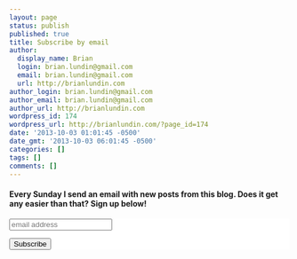 ```yaml
---
layout: page
status: publish
published: true
title: Subscribe by email
author:
  display_name: Brian
  login: brian.lundin@gmail.com
  email: brian.lundin@gmail.com
  url: http://brianlundin.com
author_login: brian.lundin@gmail.com
author_email: brian.lundin@gmail.com
author_url: http://brianlundin.com
wordpress_id: 174
wordpress_url: http://brianlundin.com/?page_id=174
date: '2013-10-03 01:01:45 -0500'
date_gmt: '2013-10-03 06:01:45 -0500'
categories: []
tags: []
comments: []
---
```

<h4>Every Sunday I send an email with new posts from this blog. Does it get any easier than that? Sign up below!</h4>
<p><!-- Begin MailChimp Signup Form --></p>
<link href="//cdn-images.mailchimp.com/embedcode/slim-081711.css" rel="stylesheet" type="text/css">
<style type="text/css">
	#mc_embed_signup{background:#fff; clear:left; font:14px Helvetica,Arial,sans-serif; }<br />
	/* Add your own MailChimp form style overrides in your site stylesheet or in this style block.<br />
	   We recommend moving this block and the preceding CSS link to the HEAD of your HTML file. */<br />
</style>
<div id="mc_embed_signup">
<form action="http://brianlundin.us4.list-manage1.com/subscribe/post?u=37963138c7a35633869a32c13&amp;id=2c63ec8405" method="post" id="mc-embedded-subscribe-form" name="mc-embedded-subscribe-form" class="validate" target="_blank" novalidate>
	<input type="email" value="" name="EMAIL" class="email" id="mce-EMAIL" placeholder="email address" required></p>
<div class="clear"><input type="submit" value="Subscribe" name="subscribe" id="mc-embedded-subscribe" class="button"></div>
</form>
</div>
<p><!--End mc_embed_signup--></p>

